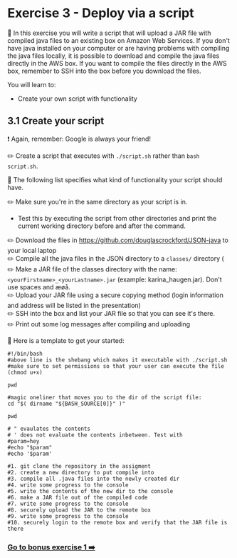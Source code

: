 # Exercise 3 - Deploy via a script 

:book: In this exercise you will write a script that will upload a JAR file with compiled java files to an existing box on Amazon Web Services. If you don't have java installed on your computer or are having problems with compiling the java files locally, it is possible to download and compile the java files directly in the AWS box. If you want to compile the files directly in the AWS box, remember to SSH into the box before you download the files.

You will learn to:

  - Create your own script with functionality
 
## 3.1 Create your script

:exclamation: Again, remember: Google is always your friend!

:pencil2: Create a script that executes with `./script.sh` rather than `bash script.sh`.

:book: The following list specifies what kind of functionality your script should have. 

:pencil2: Make sure you're in the same directory as your script is in.
  - Test this by executing the script from other directories and print the current working
  directory before and after the command.
  
:pencil2: Download the files in https://github.com/douglascrockford/JSON-java to your
  local laptop<br/>
:pencil2: Compile all the java files in the JSON directory to a `classes/` directory (<br/>
:pencil2: Make a JAR file of the classes directory with the name: `<yourFirstname>_<yourLastname>.jar` (example: karina_haugen.jar). Don't use spaces and æøå. <br/>
:pencil2: Upload your JAR file using a secure copying method (login information and
  address will be listed in the presentation) <br/>
:pencil2: SSH into the box and list your JAR file so that you can see it's there.<br/>
:pencil2: Print out some log messages after compiling and uploading

:book: Here is a template to get your started:

```
#!/bin/bash
#above line is the shebang which makes it executable with ./script.sh
#make sure to set permissions so that your user can execute the file (chmod u+x)

pwd

#magic oneliner that moves you to the dir of the script file:
cd "$( dirname "${BASH_SOURCE[0]}" )"

pwd

# " evaulates the contents
# ' does not evaluate the contents inbetween. Test with 
#param=hey
#echo "$param"
#echo '$param'

#1. git clone the repository in the assigment
#2. create a new directory to put compile into
#3. compile all .java files into the newly created dir
#4. write some progress to the console
#5. write the contents of the new dir to the console
#6. make a JAR file out of the compiled code
#7. write some progress to the console
#8. securely upload the JAR to the remote box
#9. write some progress to the console
#10. securely login to the remote box and verify that the JAR file is there
```

### [Go to bonus exercise 1 :arrow_right:](./bonus-1.md)
